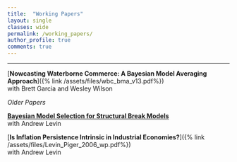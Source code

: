 ```yaml
---
title:  "Working Papers"
layout: single
classes: wide
permalink: /working_papers/
author_profile: true
comments: true
---
```


<HR>

[**Nowcasting Waterborne Commerce: A Bayesian Model Averaging Approach**]({% link /assets/files/wbc_bma_v13.pdf%}) <br>
with Brett Garcia and Wesley Wilson

*Older Papers*

[**Bayesian Model Selection for Structural Break Models**](https://papers.ssrn.com/sol3/papers.cfm?abstract_id=1132463) <br>
with Andrew Levin

[**Is Inflation Persistence Intrinsic in Industrial Economies?**]({% link /assets/files/Levin_Piger_2006_wp.pdf%}) <br> 
with Andrew Levin